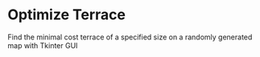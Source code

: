 # Optimize Terrace
Find the minimal cost terrace of a specified size on a randomly generated map with Tkinter GUI

